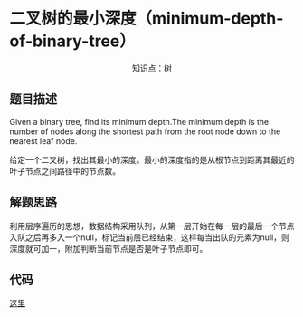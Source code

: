 # 二叉树的最小深度（minimum-depth-of-binary-tree）

<center>知识点：树</center>


## 题目描述

Given a binary tree, find its minimum depth.The minimum depth is the number of nodes along the shortest path from the root node down to the nearest leaf node.

给定一个二叉树，找出其最小的深度。最小的深度指的是从根节点到距离其最近的叶子节点之间路径中的节点数。

## 解题思路

利用层序遍历的思想，数据结构采用队列，从第一层开始在每一层的最后一个节点入队之后再多入一个null，标记当前层已经结束，这样每当出队的元素为null，则深度就可加一，附加判断当前节点是否是叶子节点即可。

## 代码

[这里](../src/one/Solution.java)